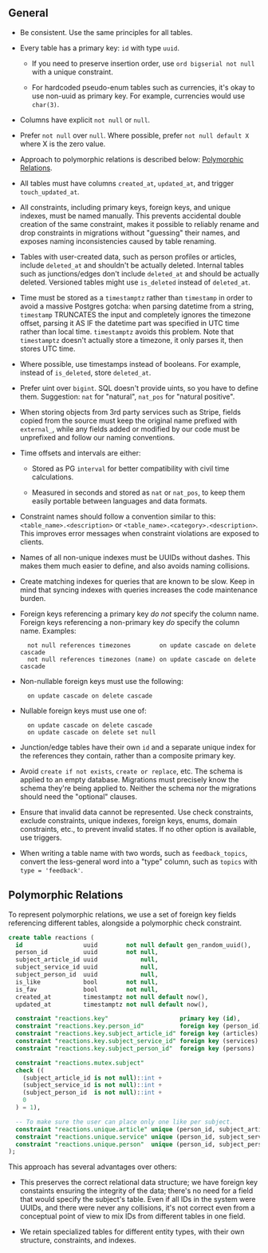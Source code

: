 ## General

* Be consistent. Use the same principles for all tables.

* Every table has a primary key: `id` with type `uuid`.

  * If you need to preserve insertion order, use `ord bigserial not null` with a unique constraint.

  * For hardcoded pseudo-enum tables such as currencies, it's okay to use non-uuid as primary key. For example, currencies would use `char(3)`.

* Columns have explicit `not null` or `null`.

* Prefer `not null` over `null`. Where possible, prefer `not null default X` where X is the zero value.

* Approach to polymorphic relations is described below: [Polymorphic Relations](#polymorphic-relations).

* All tables must have columns `created_at`, `updated_at`, and trigger `touch_updated_at`.

* All constraints, including primary keys, foreign keys, and unique indexes, must be named manually. This prevents accidental double creation of the same constraint, makes it possible to reliably rename and drop constraints in migrations without "guessing" their names, and exposes naming inconsistencies caused by table renaming.

* Tables with user-created data, such as person profiles or articles, include `deleted_at` and shouldn't be actually deleted. Internal tables such as junctions/edges don't include `deleted_at` and should be actually deleted. Versioned tables might use `is_deleted` instead of `deleted_at`.

* Time must be stored as a `timestamptz` rather than `timestamp` in order to avoid a massive Postgres gotcha: when parsing datetime from a string, `timestamp` TRUNCATES the input and completely ignores the timezone offset, parsing it AS IF the datetime part was specified in UTC time rather than local time. `timestamptz` avoids this problem. Note that `timestamptz` doesn't actually store a timezone, it only parses it, then stores UTC time.

* Where possible, use timestamps instead of booleans. For example, instead of `is_deleted`, store `deleted_at`.

* Prefer uint over `bigint`. SQL doesn't provide uints, so you have to define them. Suggestion: `nat` for "natural", `nat_pos` for "natural positive".

* When storing objects from 3rd party services such as Stripe, fields copied from the source must keep the original name prefixed with `external_`, while any fields added or modified by our code must be unprefixed and follow our naming conventions.

* Time offsets and intervals are either:

  * Stored as PG `interval` for better compatibility with civil time calculations.

  * Measured in seconds and stored as `nat` or `nat_pos`, to keep them easily portable between languages and data formats.

* Constraint names should follow a convention similar to this: `<table_name>.<description>` or `<table_name>.<category>.<description>`. This improves error messages when constraint violations are exposed to clients.

* Names of all non-unique indexes must be UUIDs without dashes. This makes them much easier to define, and also avoids naming collisions.

* Create matching indexes for queries that are known to be slow. Keep in mind that syncing indexes with queries increases the code maintenance burden.

* Foreign keys referencing a primary key _do not_ specify the column name. Foreign keys referencing a non-primary key _do_ specify the column name. Examples:

        not null references timezones        on update cascade on delete cascade
        not null references timezones (name) on update cascade on delete cascade

* Non-nullable foreign keys must use the following:

        on update cascade on delete cascade

* Nullable foreign keys must use one of:

        on update cascade on delete cascade
        on update cascade on delete set null

* Junction/edge tables have their own `id` and a separate unique index for the references they contain, rather than a composite primary key.

* Avoid `create if not exists`, `create or replace`, etc. The schema is applied to an empty database. Migrations must precisely know the schema they're being applied to. Neither the schema nor the migrations should need the "optional" clauses.

* Ensure that invalid data cannot be represented. Use check constraints, exclude constraints, unique indexes, foreign keys, enums, domain constraints, etc., to prevent invalid states. If no other option is available, use triggers.

* When writing a table name with two words, such as `feedback_topics`, convert the less-general word into a "type" column, such as `topics` with `type = 'feedback'`.

## Polymorphic Relations

To represent polymorphic relations, we use a set of foreign key fields
referencing different tables, alongside a polymorphic check constraint.

```sql
create table reactions (
  id                 uuid        not null default gen_random_uuid(),
  person_id          uuid        not null,
  subject_article_id uuid            null,
  subject_service_id uuid            null,
  subject_person_id  uuid            null,
  is_like            bool        not null,
  is_fav             bool        not null,
  created_at         timestamptz not null default now(),
  updated_at         timestamptz not null default now(),

  constraint "reactions.key"                    primary key (id),
  constraint "reactions.key.person_id"          foreign key (person_id) references persons on update cascade on delete cascade,
  constraint "reactions.key.subject_article_id" foreign key (articles)  references persons on update cascade on delete cascade,
  constraint "reactions.key.subject_service_id" foreign key (services)  references persons on update cascade on delete cascade,
  constraint "reactions.key.subject_person_id"  foreign key (persons)   references persons on update cascade on delete cascade,

  constraint "reactions.mutex.subject"
  check ((
    (subject_article_id is not null)::int +
    (subject_service_id is not null)::int +
    (subject_person_id  is not null)::int +
    0
  ) = 1),

  -- To make sure the user can place only one like per subject.
  constraint "reactions.unique.article" unique (person_id, subject_article_id),
  constraint "reactions.unique.service" unique (person_id, subject_service_id),
  constraint "reactions.unique.person"  unique (person_id, subject_person_id)
);

```

This approach has several advantages over others:

  * This preserves the correct relational data structure; we have foreign key constaints ensuring the integrity of the data; there's no need for a field that would specify the subject's table. Even if all IDs in the system were UUIDs, and there were never any collisions, it's not correct even from a conceptual point of view to mix IDs from different tables in one field.

  * We retain specialized tables for different entity types, with their own structure, constraints, and indexes.
